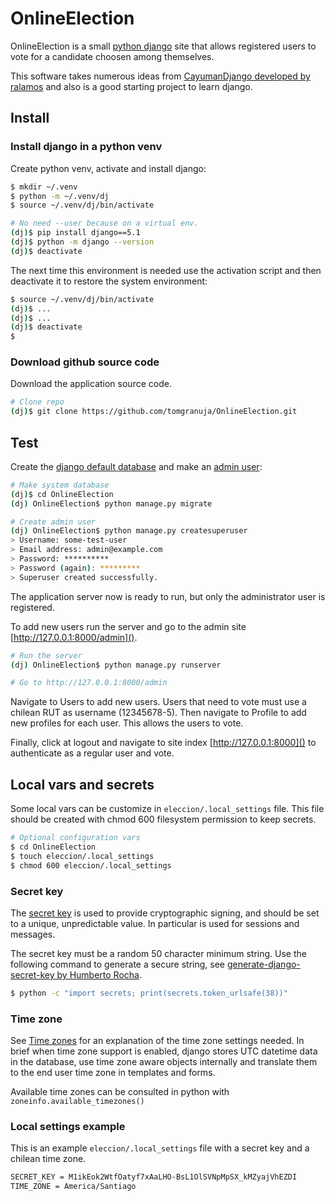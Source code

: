# OnlineElection

OnlineElection is a small [python django](https://www.djangoproject.com/) site that allows registered users to vote for a candidate choosen among themselves.

This software takes numerous ideas from [CayumanDjango developed by ralamos](https://github.com/tomgranuja/CayumanDjango) and also is a good starting project to learn django.

## Install

### Install django in a python venv

Create python venv, activate and install django:

```bash
$ mkdir ~/.venv
$ python -m ~/.venv/dj
$ source ~/.venv/dj/bin/activate

# No need --user because on a virtual env.
(dj)$ pip install django==5.1
(dj)$ python -m django --version
(dj)$ deactivate
```

The next time this environment is needed
use the activation script and then deactivate it to restore the system environment:

```bash
$ source ~/.venv/dj/bin/activate
(dj)$ ...
(dj)$ ...
(dj)$ deactivate
$ 
```

### Download github source code

Download the application source code.

```bash
# Clone repo
(dj)$ git clone https://github.com/tomgranuja/OnlineElection.git
```

## Test

Create the [django default database](https://docs.djangoproject.com/en/5.1/intro/tutorial02/#database-setup) and make an [admin user](https://docs.djangoproject.com/en/5.1/intro/tutorial02/#creating-an-admin-user):


```bash
# Make system database
(dj)$ cd OnlineElection
(dj) OnlineElection$ python manage.py migrate

# Create admin user
(dj) OnlineElection$ python manage.py createsuperuser
> Username: some-test-user
> Email address: admin@example.com
> Password: **********
> Password (again): *********
> Superuser created successfully.
```

The application server now is ready to run, but only the administrator user is registered.

To add new users run the server and go to the admin site [http://127.0.0.1:8000/admin]().

```bash
# Run the server
(dj) OnlineElection$ python manage.py runserver

# Go to http://127.0.0.1:8000/admin
```

Navigate to Users to add new users. Users that need to vote must use a chilean RUT as username (12345678-5). Then navigate to Profile to add new profiles for each user. This allows the users to vote.

Finally, click at logout and navigate to site index [http://127.0.0.1:8000]() to authenticate as a regular user and vote.

## Local vars and secrets

Some local vars can be customize in `eleccion/.local_settings` file. This file should be created with chmod 600 filesystem permission to keep secrets.

``` bash
# Optional configuration vars
$ cd OnlineElection
$ touch eleccion/.local_settings
$ chmod 600 eleccion/.local_settings
```

### Secret key

The [secret key](https://docs.djangoproject.com/en/5.1/ref/settings/#secret-key) is used to provide cryptographic signing, and should be set to a unique, unpredictable value. In particular is used for sessions and messages.

The secret key must be a random 50 character minimum string. Use the following command to generate a secure string, see [generate-django-secret-key by Humberto Rocha](https://humberto.io/blog/tldr-generate-django-secret-key/).

```bash
$ python -c "import secrets; print(secrets.token_urlsafe(38))"
```

### Time zone

See [Time zones](https://docs.djangoproject.com/en/5.1/topics/i18n/timezones/) for an explanation of the time zone settings needed. In brief when time zone support is enabled, django stores UTC datetime data in the database, use time zone aware objects internally and translate them to the end user time zone in templates and forms.

Available time zones can be consulted in python with `zoneinfo.available_timezones()`

### Local settings example

This is an example `eleccion/.local_settings` file with a secret key and a chilean time zone.

```bash
SECRET_KEY = M1ikEok2WtfOatyf7xAaLHO-BsL1OlSVNpMpSX_kMZyajVhEZDI
TIME_ZONE = America/Santiago
```

